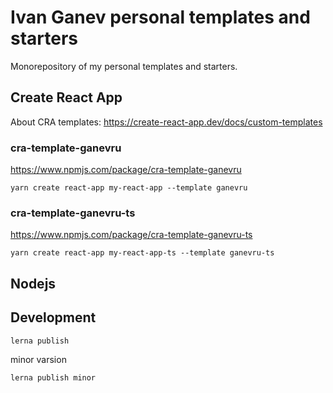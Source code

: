 # Ivan Ganev personal templates and starters

Monorepository of my personal templates and starters.

## Create React App

About CRA templates: https://create-react-app.dev/docs/custom-templates

### cra-template-ganevru

https://www.npmjs.com/package/cra-template-ganevru

```
yarn create react-app my-react-app --template ganevru
```

### cra-template-ganevru-ts

https://www.npmjs.com/package/cra-template-ganevru-ts

```
yarn create react-app my-react-app-ts --template ganevru-ts
```

## Nodejs

## Development

```bash
lerna publish
```

minor varsion

```bash
lerna publish minor
```
